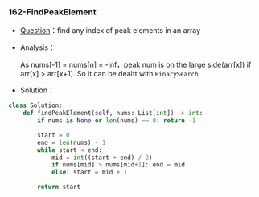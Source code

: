 

### 162-FindPeakElement

+ [Question](https://leetcode-cn.com/problems/find-peak-element/)：find any index of peak elements in an array

+ Analysis：

  As nums[-1] = nums[n] = -inf，peak num is on the large side(arr[x]) if arr[x] > arr[x+1]. So it can be dealtt with `BinarySearch`

+ Solution：

```python
class Solution:
    def findPeakElement(self, nums: List[int]) -> int:
        if nums is None or len(nums) == 0: return -1

        start = 0
        end = len(nums) - 1
        while start < end:
            mid = int((start + end) / 2)
            if nums[mid] > nums[mid+1]: end = mid
            else: start = mid + 1

        return start
```

